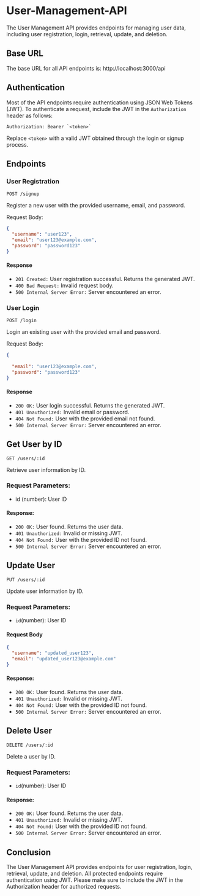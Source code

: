 # User-Management-API

The User Management API provides endpoints for managing user data, including user registration, login, retrieval, update, and deletion.

## Base URL

The base URL for all API endpoints is: http://localhost:3000/api


## Authentication

Most of the API endpoints require authentication using JSON Web Tokens (JWT). To authenticate a request, include the JWT in the `Authorization` header as follows:
```
Authorization: Bearer `<token>`
```

Replace `<token>` with a valid JWT obtained through the login or signup process.

## Endpoints

### User Registration

```
POST /signup
```

Register a new user with the provided username, email, and password.

Request Body:


```json
{
  "username": "user123",
  "email": "user123@example.com",
  "password": "password123"
}

```
#### Response

* `201 Created:` User registration successful. Returns the generated JWT.
* `400 Bad Request:` Invalid request body.
* `500 Internal Server Error:` Server encountered an error.

### User Login

```
POST /login
```

Login an existing user with the provided email and password.

Request Body:

```json
{
  
  "email": "user123@example.com",
  "password": "password123"
}
```

#### Response

* `200 OK:` User login successful. Returns the generated JWT.
* `401 Unauthorized:` Invalid email or password.
* `404 Not Found:` User with the provided email not found.
* `500 Internal Server Error:` Server encountered an error.


## Get User by ID

```
GET /users/:id
```

Retrieve user information by ID.

### Request Parameters:

* id (number): User ID
  
#### Response: 


* `200 OK:` User found. Returns the user data.
* `401 Unauthorized:` Invalid or missing JWT.
* `404 Not Found:` User with the provided ID not found.
* `500 Internal Server Error:` Server encountered an error.

## Update User

```  
PUT /users/:id
 ```

Update user information by ID.

### Request Parameters:

* `id`(number): User ID

#### Request Body

```json
{
  "username": "updated_user123",
  "email": "updated_user123@example.com"
}
```

#### Response: 


* `200 OK:` User found. Returns the user data.
* `401 Unauthorized:` Invalid or missing JWT.
* `404 Not Found:` User with the provided ID not found.
* `500 Internal Server Error:` Server encountered an error.



## Delete User

```
DELETE /users/:id
```

Delete a user by ID.

### Request Parameters:

* `id`(number): User ID

#### Response: 


* `200 OK:` User found. Returns the user data.
* `401 Unauthorized:` Invalid or missing JWT.
* `404 Not Found:` User with the provided ID not found.
* `500 Internal Server Error:` Server encountered an error.

## Conclusion

The User Management API provides endpoints for user registration, login, retrieval, update, and deletion. All protected endpoints require authentication using JWT. Please make sure to include the JWT in the Authorization header for authorized requests.